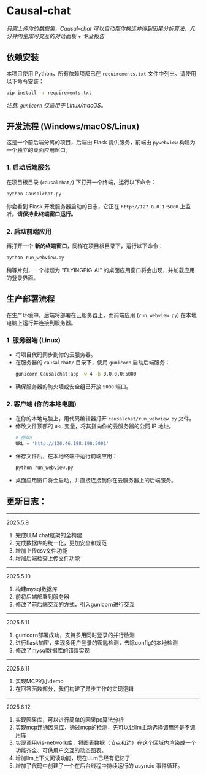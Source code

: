 # Causal-chat
*只需上传你的数据集，Causal-chat 可以自动帮你挑选并得到因果分析算法，几分钟内生成可交互的对话面板 + 专业报告*

## 依赖安装
本项目使用 Python，所有依赖项都已在 `requirements.txt` 文件中列出。请使用以下命令安装：
```bash
pip install -r requirements.txt
```
*注意: `gunicorn` 仅适用于 Linux/macOS。*

## 开发流程 (Windows/macOS/Linux)

这是一个前后端分离的项目，后端由 Flask 提供服务，前端由 `pywebview` 构建为一个独立的桌面应用窗口。

### 1. 启动后端服务
在项目根目录 (`causalchat/`) 下打开一个终端，运行以下命令：
```bash
python Causalchat.py
```
你会看到 Flask 开发服务器启动的日志，它正在 `http://127.0.0.1:5000` 上监听。**请保持此终端窗口运行。**

### 2. 启动前端应用
再打开一个 **新的终端窗口**，同样在项目根目录下，运行以下命令：
```bash
python run_webview.py
```
稍等片刻，一个标题为 "FLYINGPIG-AI" 的桌面应用窗口将会出现，并加载应用的登录界面。

## 生产部署流程

在生产环境中，后端将部署在云服务器上，而前端应用 (`run_webview.py`) 在本地电脑上运行并连接到服务器。

### 1. 服务器端 (Linux)
- 将项目代码同步到你的云服务器。
- 在服务器的 `causalchat/` 目录下，使用 `gunicorn` 启动后端服务：
  ```bash
  gunicorn Causalchat:app -w 4 -b 0.0.0.0:5000
  ```
- 确保服务器的防火墙或安全组已开放 `5000` 端口。

### 2. 客户端 (你的本地电脑)
- 在你的本地电脑上，用代码编辑器打开 `causalchat/run_webview.py` 文件。
- 修改文件顶部的 `URL` 变量，将其指向你的云服务器的公网 IP 地址。
  ```python
  # 例如:
  URL = 'http://120.46.198.198:5001' 
  ```
- 保存文件后，在本地终端中运行前端应用：
  ```bash
  python run_webview.py
  ```
- 桌面应用窗口将会启动，并直接连接到你在云服务器上的后端服务。


## 更新日志：


---
2025.5.9
1. 完成LLM chat框架的全构建
2. 完成数据库的统一化，更加安全和规范
3. 增加上传csv文件功能  
4. 增加后端检查上传文件功能

---
2025.5.10
1. 构建mysql数据库
2. 前将后端部署到服务器
3. 修改了前后端交互的方式，引入gunicorn进行交互

---
2025.5.11
1. gunicorn部署成功，支持多用同时登录的并行检测
2. 进行flask加密，实现多用户登录的密匙检测，去除config的本地检测
3. 修改了mysql数据库的错误实现

---
2025.6.11
1. 实现MCP的小demo
2. 在回答函数部分，我们构建了异步工作的实现逻辑
   
---
2025.6.12
1. 实现因果库，可以进行简单的因果pc算法分析
2. 实现mcp连通因果库，通过mcp的检测，先可以让llm主动选择调用还是不调用库
3. 实现调用vis-network库，将图表数据（节点和边）在这个区域内渲染成一个功能齐全、可供用户交互的动态图表。
4. 增加llm上下文阅读功能，现在LLm已经有记忆了
5. 增加了代码中创建了一个在后台线程中持续运行的 asyncio 事件循环。